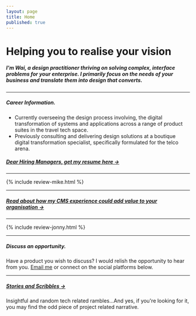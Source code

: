 ```yaml
---
layout: page
title: Home
published: true
---
```


# Helping you to realise your vision


##### I'm Wai, a design practitioner thriving on solving complex, interface problems for your enterprise. I primarily focus on the needs of your business and translate them into design that converts.

---

##### Career Information.

- Currently overseeing the design process involving, the digital transformation of systems and applications across a range of product suites in the travel tech space.
- Previously consulting and delivering design solutions at a boutique digital transformation specialist, specifically formulated for the telco arena.

##### [Dear Hiring Managers, get my resume here &rarr;](/docs/WaiLaw-SeniorDesigner-ProductUXUI-CV.pdf/)

---

{% include review-mike.html %}

---

##### [Read about how my CMS experience could add value to your organisation &rarr;](/wailaw-umbraco-certified-expert/)

---

{% include review-jonny.html %}

---

##### Discuss an opportunity.

Have a product you wish to discuss? I would relish the opportunity to hear from you. [Email me](mailto:hello@wailaw.me) or connect on the social platforms below.

---

##### [Stories and Scribbles &rarr;](/notes/)
Insightful and random tech related rambles...And yes, if you're looking for it, you may find the odd piece of project related narrative.
